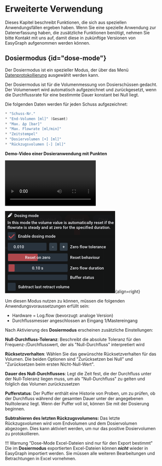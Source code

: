 # Erweiterte Verwendung

Dieses Kapitel beschreibt Funktionen, die sich aus speziellen Anwendungsfällen ergeben haben. Wenn Sie eine spezielle Anwendung zur Datenerfassung haben, die zusätzliche Funktionen benötigt, nehmen Sie bitte Kontakt mit uns auf, damit diese in zukünftige Versionen von EasyGraph aufgenommen werden können.

## Dosiermodus {id="dose-mode"}

Der Dosiermodus ist ein spezieller Modus, der über das Menü [Datenprotokollierung](uiguide.md#data-logging) ausgewählt werden kann.

Der Dosiermodus ist für die Volumenmessung von Dosierschüssen gedacht. Der Volumenwert wird automatisch aufgezeichnet und zurückgesetzt, wenn die Durchflussrate für eine bestimmte Dauer konstant bei Null liegt.


Die folgenden Daten werden für jeden Schuss aufgezeichnet:


``` c
* "Schuss-Nr."
* "End-Volumen [ml]" (Gesamt)
* "Max. Δp [bar]"
* "Max. Flowrate [ml/min]"
* "Zeitstempel"
* "Dosiervolumen [+] [ml]"
* "Rückzugsvolumen [-] [ml]"

```

**Demo-Video einer Dosieranwendung mit Punkten**

<video controls autoplay loop src="img/dots.mp4"> </video>  

![dosemode](img/dosemode.png){align=right}

Um diesen Modus nutzen zu können, müssen die folgenden Anwendungsvoraussetzungen erfüllt sein:

- Hardware = Log.flow (bevorzugt: analoge Version)
- Durchflussmesser angeschlossen an Eingang 1/Mastereingang

Nach Aktivierung des **Dosiermodus** erscheinen zusätzliche Einstellungen:

**Null-Durchfluss-Toleranz**: Beschreibt die absolute Toleranz für den Frequenz-/Durchflusswert, der als "Null-Durchfluss" interpretiert wird

**Rücksetzverhalten**: Wählen Sie das gewünschte Rücksetzverhalten für das Volumen. Die beiden Optionen sind "Zurücksetzen bei Null" und "Zurücksetzen beim ersten Nicht-Null-Wert".

**Dauer des Null-Durchflusses**: Legt die Zeit fest, die der Durchfluss unter der Null-Toleranz liegen muss, um als "Null-Durchfluss" zu gelten und folglich das Volumen zurückzusetzen

**Pufferstatus**: Der Puffer enthält eine Historie von Proben, um zu prüfen, ob der Durchfluss während der gesamten Dauer unter der angegebenen Nulltoleranz liegt. Wenn der Puffer voll ist, können Sie mit der Dosierung beginnen.

**Subtrahieren des letzten Rückzugsvolumens:** Das letzte Rückzugsvolumen wird vom Endvolumen und dem Dosiervolumen abgezogen. Dies kann aktiviert werden, um nur das positive Dosiervolumen zu protokollieren.

!!! Warnung "Dose-Mode Excel-Dateien sind nur für den Export bestimmt"
    Die im **Dosiermodus** exportierten Excel-Dateien können ***nicht*** wieder in EasyGraph importiert werden. Sie müssen alle weiteren Bearbeitungen und Betrachtungen in Excel vornehmen.